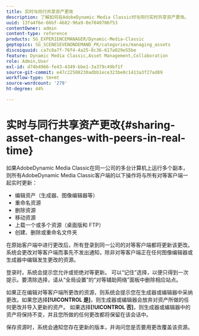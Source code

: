 ```yaml
---
title: 实时与同行共享资产更改
description: 了解如何在AdobeDynamic Media Classic时与同行实时共享资产更改。
uuid: 13fa4f6e-66bf-4682-96a9-0e7040706f53
contentOwner: admin
content-type: reference
products: SG_EXPERIENCEMANAGER/Dynamic-Media-Classic
geptopics: SG_SCENESEVENONDEMAND_PK/categories/managing_assets
discoiquuid: ca7c8a7f-76f4-4a25-8c36-617a029e55be
feature: Dynamic Media Classic,Asset Management,Collaboration
role: Admin,User
exl-id: d74b4966-fe43-4349-bbe1-3a379c49bf1f
source-git-commit: e47c22508230adbb1ece323be0c1413a3f27ad89
workflow-type: tm+mt
source-wordcount: '279'
ht-degree: 44%

---
```


# 实时与同行共享资产更改{#sharing-asset-changes-with-peers-in-real-time}

如果AdobeDynamic Media Classic在同一公司的多台计算机上运行多个副本，则所有AdobeDynamic Media Classic客户端的以下操作将与所有对等客户端一起实时更新：

* 编辑资产（生成器、图像编辑器等）
* 重命名资源
* 删除资源
* 移动资源
* 上载一个或多个资源（桌面版和 FTP）
* 创建、删除或重命名文件夹

在原始客户端中进行更改后，所有登录到同一公司的对等客户端都将更新该更改。 系统会更改对等客户端而事先不发出通知，除非对等客户端正在任何图像编辑器或生成器中编辑发生更改的资源。

登录时，系统会提示您允许或拒绝对等更新。 可以“记住”选择，以便只得到一次提示。要清除选择，请从“全局设置”的“对等辅助网络”面板中删除相应站点。

如果正在编辑对等客户端所更改的资源，则系统会提示您在生成器或编辑器中采纳更改。如果您选择&#x200B;**[!UICONTROL 是]**，则生成器或编辑器会放弃对资产所做的任何更改并导入更新的资产。 如果选择&#x200B;**[!UICONTROL 否]**，则生成器或编辑器中的资产将保持不变，并且您所做的任何更改都将保留在该会话中。

保存资源时，系统会通知您存在更新的版本，并询问您是否要用更改覆盖该资源。
